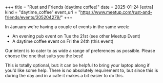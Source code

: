 +++
title = "Rust and Friends (daytime coffee)"
date = 2025-01-24
[extra]
kind = "daytime_coffee"
event_url = "https://www.meetup.com/rust-and-friends/events/305204279/"
+++

In January we're having a couple of events in the same week:

* An evening pub event on Tue the 21st (see other Meetup Event)
* A daytime coffee event on Fri the 24th (this event)

Our intent is to cater to as wide a range of preferences as possible. Please choose the one that suits you the best!

This is totally optional, but: it can be helpful to bring your laptop along if you'd like some help. There is no absolutely requirement to, but since this is during the day and in a cafe it makes a bit easier to do this.